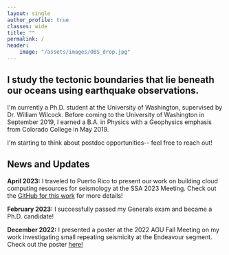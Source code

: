 ```yaml
---
layout: single
author_profile: true
classes: wide
title: ""
permalink: /
header:
    image: "/assets/images/OBS_drop.jpg"
---
```


## I study the tectonic boundaries that lie beneath our oceans using earthquake observations. 

I'm currently a Ph.D. student at the University of Washington, supervised by Dr. William Wilcock. Before coming to the University of Washington in September 2019, I earned a B.A. in Physics with a Geophysics emphasis from Colorado College in May 2019.

I'm starting to think about postdoc opportunities-- feel free to reach out!

## News and Updates

__April 2023:__ I traveled to Puerto Rico to present our work on building cloud computing resources for seismology at the SSA 2023 Meeting. Check out the [GitHub for this work](https://github.com/Denolle-Lab/seismicloud/tree/main) for more details!

__February 2023:__ I successfully passed my Generals exam and became a Ph.D. candidate!

__December 2022:__ I presented a poster at the 2022 AGU Fall Meeting on my work investigating small repeating seismicity at the Endeavour segment. Check out the poster [here!](https://agu2022fallmeeting-agu.ipostersessions.com/Default.aspx?s=F4-1D-76-03-58-59-8C-6B-34-41-95-91-64-BB-1C-6C) 


